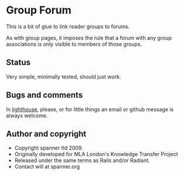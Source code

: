 # Group Forum

This is a bit of glue to link reader groups to forums. 

As with group pages, it imposes the rule that a forum with any group associations is only visible to members of those groups.

## Status

Very simple, minimally tested, should just work.

## Bugs and comments

In [lighthouse](http://spanner.lighthouseapp.com/projects/26912-radiant-extensions), please, or for little things an email or github message is always welcome.

## Author and copyright

* Copyright spanner ltd 2009.
* Originally developed for MLA London's Knowledge Transfer Project
* Released under the same terms as Rails and/or Radiant.
* Contact will at spanner.org

